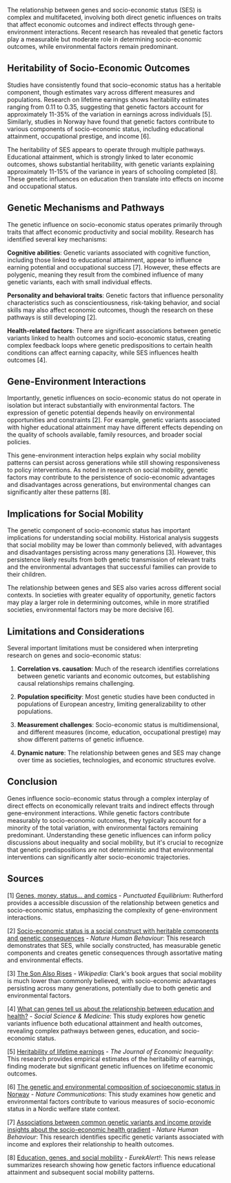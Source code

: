 The relationship between genes and socio-economic status (SES) is complex and multifaceted, involving both direct genetic influences on traits that affect economic outcomes and indirect effects through gene-environment interactions. Recent research has revealed that genetic factors play a measurable but moderate role in determining socio-economic outcomes, while environmental factors remain predominant.

## Heritability of Socio-Economic Outcomes

Studies have consistently found that socio-economic status has a heritable component, though estimates vary across different measures and populations. Research on lifetime earnings shows heritability estimates ranging from 0.11 to 0.35, suggesting that genetic factors account for approximately 11-35% of the variation in earnings across individuals [5]. Similarly, studies in Norway have found that genetic factors contribute to various components of socio-economic status, including educational attainment, occupational prestige, and income [6].

The heritability of SES appears to operate through multiple pathways. Educational attainment, which is strongly linked to later economic outcomes, shows substantial heritability, with genetic variants explaining approximately 11-15% of the variance in years of schooling completed [8]. These genetic influences on education then translate into effects on income and occupational status.

## Genetic Mechanisms and Pathways

The genetic influence on socio-economic status operates primarily through traits that affect economic productivity and social mobility. Research has identified several key mechanisms:

**Cognitive abilities**: Genetic variants associated with cognitive function, including those linked to educational attainment, appear to influence earning potential and occupational success [7]. However, these effects are polygenic, meaning they result from the combined influence of many genetic variants, each with small individual effects.

**Personality and behavioral traits**: Genetic factors that influence personality characteristics such as conscientiousness, risk-taking behavior, and social skills may also affect economic outcomes, though the research on these pathways is still developing [2].

**Health-related factors**: There are significant associations between genetic variants linked to health outcomes and socio-economic status, creating complex feedback loops where genetic predispositions to certain health conditions can affect earning capacity, while SES influences health outcomes [4].

## Gene-Environment Interactions

Importantly, genetic influences on socio-economic status do not operate in isolation but interact substantially with environmental factors. The expression of genetic potential depends heavily on environmental opportunities and constraints [2]. For example, genetic variants associated with higher educational attainment may have different effects depending on the quality of schools available, family resources, and broader social policies.

This gene-environment interaction helps explain why social mobility patterns can persist across generations while still showing responsiveness to policy interventions. As noted in research on social mobility, genetic factors may contribute to the persistence of socio-economic advantages and disadvantages across generations, but environmental changes can significantly alter these patterns [8].

## Implications for Social Mobility

The genetic component of socio-economic status has important implications for understanding social mobility. Historical analysis suggests that social mobility may be lower than commonly believed, with advantages and disadvantages persisting across many generations [3]. However, this persistence likely results from both genetic transmission of relevant traits and the environmental advantages that successful families can provide to their children.

The relationship between genes and SES also varies across different social contexts. In societies with greater equality of opportunity, genetic factors may play a larger role in determining outcomes, while in more stratified societies, environmental factors may be more decisive [6].

## Limitations and Considerations

Several important limitations must be considered when interpreting research on genes and socio-economic status:

1. **Correlation vs. causation**: Much of the research identifies correlations between genetic variants and economic outcomes, but establishing causal relationships remains challenging.

2. **Population specificity**: Most genetic studies have been conducted in populations of European ancestry, limiting generalizability to other populations.

3. **Measurement challenges**: Socio-economic status is multidimensional, and different measures (income, education, occupational prestige) may show different patterns of genetic influence.

4. **Dynamic nature**: The relationship between genes and SES may change over time as societies, technologies, and economic structures evolve.

## Conclusion

Genes influence socio-economic status through a complex interplay of direct effects on economically relevant traits and indirect effects through gene-environment interactions. While genetic factors contribute measurably to socio-economic outcomes, they typically account for a minority of the total variation, with environmental factors remaining predominant. Understanding these genetic influences can inform policy discussions about inequality and social mobility, but it's crucial to recognize that genetic predispositions are not deterministic and that environmental interventions can significantly alter socio-economic trajectories.

## Sources

[1] [Genes, money, status… and comics](https://arutherford.substack.com/p/genes-money-status-and-comics) - *Punctuated Equilibrium*: Rutherford provides a accessible discussion of the relationship between genetics and socio-economic status, emphasizing the complexity of gene-environment interactions.

[2] [Socio-economic status is a social construct with heritable components and genetic consequences](https://www.nature.com/articles/s41562-025-02150-4) - *Nature Human Behaviour*: This research demonstrates that SES, while socially constructed, has measurable genetic components and creates genetic consequences through assortative mating and environmental effects.

[3] [The Son Also Rises](https://en.wikipedia.org/wiki/The_Son_Also_Rises_%28book%29) - *Wikipedia*: Clark's book argues that social mobility is much lower than commonly believed, with socio-economic advantages persisting across many generations, potentially due to both genetic and environmental factors.

[4] [What can genes tell us about the relationship between education and health?](https://pmc.ncbi.nlm.nih.gov/articles/PMC4314507/) - *Social Science & Medicine*: This study explores how genetic variants influence both educational attainment and health outcomes, revealing complex pathways between genes, education, and socio-economic status.

[5] [Heritability of lifetime earnings](https://link.springer.com/article/10.1007/s10888-019-09413-x) - *The Journal of Economic Inequality*: This research provides empirical estimates of the heritability of earnings, finding moderate but significant genetic influences on lifetime economic outcomes.

[6] [The genetic and environmental composition of socioeconomic status in Norway](https://www.nature.com/articles/s41467-025-58961-6) - *Nature Communications*: This study examines how genetic and environmental factors contribute to various measures of socio-economic status in a Nordic welfare state context.

[7] [Associations between common genetic variants and income provide insights about the socio-economic health gradient](https://www.nature.com/articles/s41562-024-02080-7) - *Nature Human Behaviour*: This research identifies specific genetic variants associated with income and explores their relationship to health outcomes.

[8] [Education, genes, and social mobility](https://www.eurekalert.org/news-releases/463685) - *EurekAlert!*: This news release summarizes research showing how genetic factors influence educational attainment and subsequent social mobility patterns.